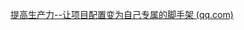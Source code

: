 [提高生产力--让项目配置变为自己专属的脚手架 (qq.com)](https://mp.weixin.qq.com/s?__biz=MzI0MzIyMDM5Ng==&mid=2649825778&idx=1&sn=8893cb92c22bf456cc2affd596574205&chksm=f175eb31c6026227fafaa31e7e9029a362f3eaa67e1d7e137e96894b2c84ab7d57f455360ce2&scene=21#wechat_redirect)
